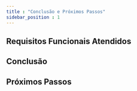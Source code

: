 ```yaml
---
title : "Conclusão e Próximos Passos"
sidebar_position : 1
---
```


## Requisitos Funcionais Atendidos

## Conclusão 

## Próximos Passos